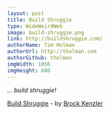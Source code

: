 ```yaml
---
layout: post
title: Build Shruggie
type: WideWeirdWeb
image: build-shruggie.png
link: http://buildshruggie.com/
authorName: Tim Holman
authorUrl: http://tholman.com
authorGithub: tholman
imgWidth: 1056
imgHeight: 680
---
```


_... build shruggie!_

[Build Shruggie](http://buildshruggie.com/) - by [Brock Kenzler](http://brockkenzler.com/)

